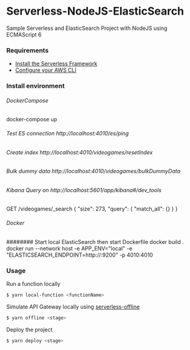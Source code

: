 # Serverless-NodeJS-ElasticSearch
Sample Serverless and ElasticSearch Project with NodeJS using ECMAScript 6

### Requirements

- [Install the Serverless Framework](https://serverless.com/framework/docs/providers/aws/guide/installation/)
- [Configure your AWS CLI](https://serverless.com/framework/docs/providers/aws/guide/credentials/)

### Install environment

###### DockerCompose
docker-compose up

###### Test ES connection http://localhost:4010/es/ping
###### Create index http://localhost:4010/videogames/resetIndex
###### Bulk dummy data http://localhost:4010/videogames/bulkDummyData
###### Kibana Query on http://localhost:5601/app/kibana#/dev_tools
GET /videogames/_search
{
  "size": 273,
  "query": {
    "match_all": {}
  }
}

###### Docker
######## Start local ElasticSearch then start Dockerfile
docker build .
docker run --network host -e APP_ENV="local" -e "ELASTICSEARCH_ENDPOINT=http://<elasticsearchIP>:9200" -p 4010:4010 <SLSProjectID>

### Usage

Run a function locally

``` bash
$ yarn local-function <functionName>
```

Simulate API Gateway locally using [serverless-offline](https://github.com/dherault/serverless-offline)

``` bash
$ yarn offline <stage>
```

Deploy the project

``` bash
$ yarn deploy <stage>
```
